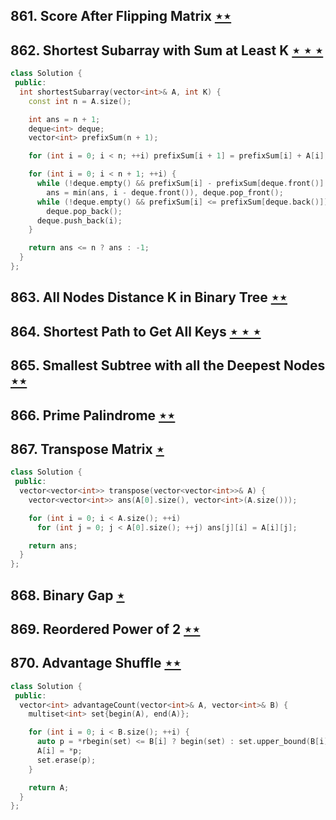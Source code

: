 ## 861. Score After Flipping Matrix [$\star\star$](https://leetcode.com/problems/score-after-flipping-matrix)

## 862. Shortest Subarray with Sum at Least K [$\star\star\star$](https://leetcode.com/problems/shortest-subarray-with-sum-at-least-k)

```cpp
class Solution {
 public:
  int shortestSubarray(vector<int>& A, int K) {
    const int n = A.size();

    int ans = n + 1;
    deque<int> deque;
    vector<int> prefixSum(n + 1);

    for (int i = 0; i < n; ++i) prefixSum[i + 1] = prefixSum[i] + A[i];

    for (int i = 0; i < n + 1; ++i) {
      while (!deque.empty() && prefixSum[i] - prefixSum[deque.front()] >= K)
        ans = min(ans, i - deque.front()), deque.pop_front();
      while (!deque.empty() && prefixSum[i] <= prefixSum[deque.back()])
        deque.pop_back();
      deque.push_back(i);
    }

    return ans <= n ? ans : -1;
  }
};
```

## 863. All Nodes Distance K in Binary Tree [$\star\star$](https://leetcode.com/problems/all-nodes-distance-k-in-binary-tree)

## 864. Shortest Path to Get All Keys [$\star\star\star$](https://leetcode.com/problems/shortest-path-to-get-all-keys)

## 865. Smallest Subtree with all the Deepest Nodes [$\star\star$](https://leetcode.com/problems/smallest-subtree-with-all-the-deepest-nodes)

## 866. Prime Palindrome [$\star\star$](https://leetcode.com/problems/prime-palindrome)

## 867. Transpose Matrix [$\star$](https://leetcode.com/problems/transpose-matrix)

```cpp
class Solution {
 public:
  vector<vector<int>> transpose(vector<vector<int>>& A) {
    vector<vector<int>> ans(A[0].size(), vector<int>(A.size()));

    for (int i = 0; i < A.size(); ++i)
      for (int j = 0; j < A[0].size(); ++j) ans[j][i] = A[i][j];

    return ans;
  }
};
```

## 868. Binary Gap [$\star$](https://leetcode.com/problems/binary-gap)

## 869. Reordered Power of 2 [$\star\star$](https://leetcode.com/problems/reordered-power-of-2)

## 870. Advantage Shuffle [$\star\star$](https://leetcode.com/problems/advantage-shuffle)

```cpp
class Solution {
 public:
  vector<int> advantageCount(vector<int>& A, vector<int>& B) {
    multiset<int> set{begin(A), end(A)};

    for (int i = 0; i < B.size(); ++i) {
      auto p = *rbegin(set) <= B[i] ? begin(set) : set.upper_bound(B[i]);
      A[i] = *p;
      set.erase(p);
    }

    return A;
  }
};
```
